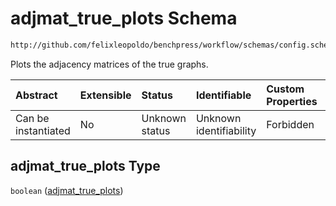 # adjmat_true_plots Schema

```txt
http://github.com/felixleopoldo/benchpress/workflow/schemas/config.schema.json#/properties/benchmark_setup/properties/evaluation/properties/adjmat_true_plots
```

Plots the adjacency matrices of the true graphs.

| Abstract            | Extensible | Status         | Identifiable            | Custom Properties | Additional Properties | Access Restrictions | Defined In                                                       |
| :------------------ | :--------- | :------------- | :---------------------- | :---------------- | :-------------------- | :------------------ | :--------------------------------------------------------------- |
| Can be instantiated | No         | Unknown status | Unknown identifiability | Forbidden         | Allowed               | none                | [config.schema.json*](config.schema.json "open original schema") |

## adjmat_true_plots Type

`boolean` ([adjmat_true_plots](config-properties-benchmark_setup-properties-evaluation-properties-adjmat_true_plots.md))
